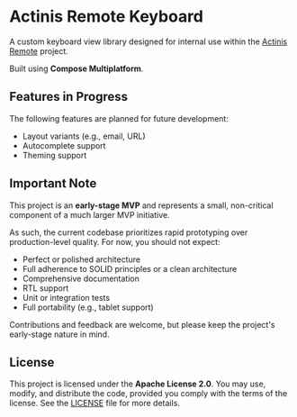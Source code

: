 # Actinis Remote Keyboard

A custom keyboard view library designed for internal use within the [Actinis Remote](https://actinis.io) project.

Built using **Compose Multiplatform**.

## Features in Progress

The following features are planned for future development:

- Layout variants (e.g., email, URL)
- Autocomplete support
- Theming support

## Important Note

This project is an **early-stage MVP** and represents a small, non-critical component of a much larger MVP initiative.

As such, the current codebase prioritizes rapid prototyping over production-level quality. For now, you should not expect:

- Perfect or polished architecture
- Full adherence to SOLID principles or a clean architecture
- Comprehensive documentation
- RTL support
- Unit or integration tests
- Full portability (e.g., tablet support)

Contributions and feedback are welcome, but please keep the project's early-stage nature in mind.

## License

This project is licensed under the **Apache License 2.0**. You may use, modify, and distribute the code, provided you comply with the terms of the license. See the [LICENSE](./LICENSE) file for more details.

